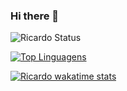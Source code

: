 ### Hi there 👋
![Ricardo Status](https://github-readme-stats.vercel.app/api?username=RicardoTaverna&show_icons=true&theme=tokyonight)

[![Top Linguagens](https://github-readme-stats.vercel.app/api/top-langs/?username=RicardoTaverna&langs_count=6&layout=compact&theme=tokyonight)](https://github.com/RicardoTaverna/github-readme-stats)

[![Ricardo wakatime stats](https://github-readme-stats.vercel.app/api/wakatime?username=ricardotaverna)](https://github.com/anuraghazra/github-readme-stats)


<!--
**RicardoTaverna/RicardoTaverna** is a ✨ _special_ ✨ repository because its `README.md` (this file) appears on your GitHub profile.

Here are some ideas to get you started:

- 🔭 I’m currently working on ...
- 🌱 I’m currently learning ...
- 👯 I’m looking to collaborate on ...
- 🤔 I’m looking for help with ...
- 💬 Ask me about ...
- 📫 How to reach me: ...
- 😄 Pronouns: ...
- ⚡ Fun fact: ...
-->
